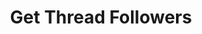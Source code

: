 ---
title: Get Thread Followers
excerpt: >-
  List of a thread's followers. For privacy reason, only the current user will
  be included in the list.


  Required scopes:

  + **read**
api:
  file: forum.json
  operationId: Threads.Followers
hidden: false
---